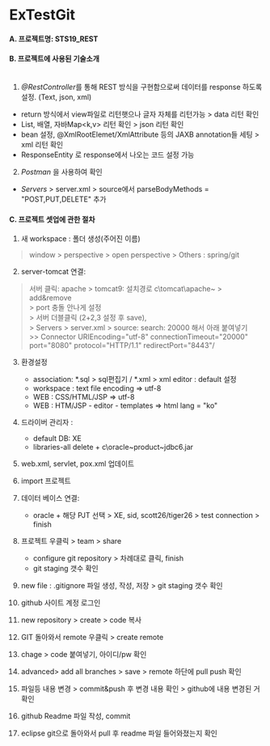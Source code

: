 # ExTestGit
#### A. 프로젝트명: STS19_REST<br>

#### B. 프로젝트에 사용된 기술소개 <br><br>
1. *@RestController*를 통해 REST 방식을 구현함으로써 데이터를 response 하도록 설정. (Text, json, xml) <br>
  - return 방식에서 view파일로 리턴햇으나 글자 자체를 리턴가능 > data 리턴 확인 <br>
  - List, 배열, 자바Map<k,v> 리턴 확인 > json 리턴 확인 <br>
  - bean 설정, @XmlRootElemet/XmlAttribute 등의 JAXB annotation들 세팅 > xml 리턴 확인 <br>
  - ResponseEntity 로 response에서 나오는 코드 설정 가능 <br>
2. *Postman* 을 사용하여 확인<br>
  - *Servers* > server.xml > source에서  parseBodyMethods = "POST,PUT,DELETE" 추가<br>

#### C. 프로젝트 셋업에 관한 절차
1. 새 workspace : 폴더 생성(주어진 이름) <br>
  > window > perspective > open perspective > Others : spring/git <br>

2. server-tomcat 연결: <br>
  > 서버 클릭: apache > tomcat9: 설치경로 c\tomcat\apache~ > add&remove <br>
	> port 충돌 안나게 설정 <br>
	> 서버 더블클릭 (2+2,3 설정 후 save), <br>
	> Servers > server.xml > source: search: 20000 해서 아래 붙여넣기 <br>
	>> Connector URIEncoding="utf-8" connectionTimeout="20000" port="8080" protocol="HTTP/1.1" redirectPort="8443"/

3. 환경설정
     - association: *.sql > sql편집기 /  *.xml > xml editor : default 설정 <br>
     - workspace : text file encoding => utf-8 <br>
     - WEB : CSS/HTML/JSP => utf-8
     - WEB : HTM/JSP - editor - templates => html lang = "ko"

4. 드라이버 관리자 : 
     - default DB: XE
   	- libraries-all delete + c\oracle\~product\~jdbc6.jar
5. web.xml, servlet, pox.xml 업데이트

6. import 프로젝트

7. 데이터 베이스 연결:
	- oracle + 해당 PJT 선택 > XE, sid, scott26/tiger26 > test connection > finish

8. 프로젝트 우클릭 > team > share
	- configure git repository > 차례대로 클릭, finish
	- git staging 갯수 확인
9. new file : .gitignore 파일 생성, 작성, 저장 > git staging 갯수 확인
10. github 사이트 계정 로그인
11. new repository > create >  code 복사
12. GIT 돌아와서 remote 우클릭 > create remote
13. chage > code 붙여넣기, 아이디/pw 확인
14. advanced> add all branches > save > remote 하단에 pull push 확인
15. 파일등 내용 변경 > commit&push 후 변경 내용 확인 > github에 내용 변경된 거 확인
16. github Readme 파일 작성, commit
17. eclipse git으로 돌아와서 pull 후 readme 파일 들어와졌는지 확인



